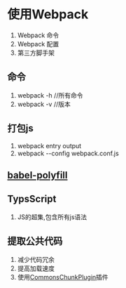 # 使用Webpack
1.	Webpack 命令
2.	Webpack 配置
3. 第三方脚手架

## 命令
1.	webpack -h //所有命令
2. webpack -v	//版本

## 打包js
1.	webpack entry<entry> output
2. webpack --config webpack.conf.js

## <a href="https://cloud.tencent.com/developer/section/1489430">babel-polyfill</a>


## TypsScript
1.	JS的超集,包含所有js语法

## 提取公共代码
1.	减少代码冗余
2. 提高加载速度
3. 使用<a href="https://segmentfault.com/a/1190000012828879">CommonsChunkPlugin</a>插件